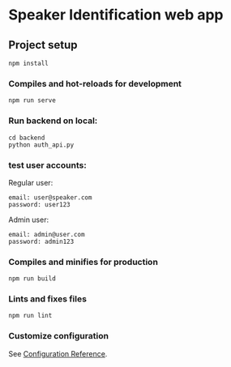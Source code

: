 # Speaker Identification web app

## Project setup
```
npm install
```

### Compiles and hot-reloads for development
```
npm run serve
```

### Run backend on local:
```
cd backend
python auth_api.py
```

### test user accounts:
Regular user:
```
email: user@speaker.com
password: user123
```
Admin user:
```
email: admin@user.com
password: admin123
```

### Compiles and minifies for production
```
npm run build
```

### Lints and fixes files
```
npm run lint
```

### Customize configuration
See [Configuration Reference](https://cli.vuejs.org/config/).
